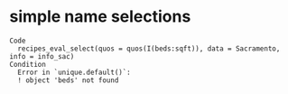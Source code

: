 # simple name selections

    Code
      recipes_eval_select(quos = quos(I(beds:sqft)), data = Sacramento, info = info_sac)
    Condition
      Error in `unique.default()`:
      ! object 'beds' not found


